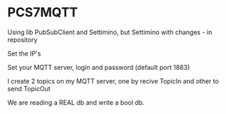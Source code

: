 # PCS7MQTT

Using lib PubSubClient and Settimino, but Settimino with changes - in repository

Set the IP's

Set your MQTT server, login and password (default port 1883)

I create 2 topics on my MQTT server, one by recive TopicIn and other to send TopicOut

We are reading a REAL db and write a bool db.

